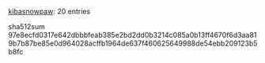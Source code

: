 [kibasnowpaw](https://github.com/kibasnowpaw): 20 entries

sha512sum 97e8ecfd0317e642dbbbfeab385e2bd2dd0b3214c085a0b13ff4670f6d3aa819b7b87be85e0d964028acffb1964de637f460625649988de54ebb209123b5b8fc
